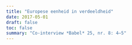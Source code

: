 ```yaml
---
title: "Europese eenheid in verdeeldheid"
date: 2017-05-01
draft: false
toc: false
summary: "Co-interview *Babel* 25, nr. 8: 4–5"
---
```


